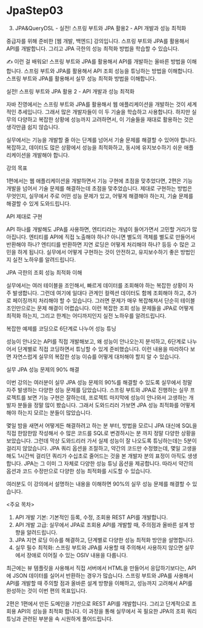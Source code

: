 # JpaStep03
03.  JPA&amp;QueryDSL - 실전! 스프링 부트와 JPA 활용2 - API 개발과 성능 최적화


중급자를 위해 준비한
[웹 개발, 백엔드] 강의입니다.
스프링 부트와 JPA를 활용해서 API를 개발합니다. 그리고 JPA 극한의 성능 최적화 방법을 학습할 수 있습니다.

✍️
이런 걸
배워요!
스프링 부트와 JPA를 활용해서 API를 개발하는 올바른 방법을 이해합니다.
스프링 부트와 JPA를 활용해서 API 조회 성능을 튜닝하는 방법을 이해합니다.
스프링 부트와 JPA를 활용해서 실무 성능 최적화 방법을 이해합니다.



실전! 스프링 부트와 JPA 활용 2 - API 개발과 성능 최적화


자바 진영에서는 스프링 부트와 JPA를 활용해서 웹 애플리케이션을 개발하는 것이 세계적인 추세입니다. 그래서 많은 개발자들이 이 두 기술을 학습하고 사용합니다. 하지만 실무의 다양하고 복잡한 상황에 성능까지 고려하면서, 이 기술들을 재대로 활용하는 것은 생각만큼 쉽지 않습니다.

실무에서는 기능을 개발할 줄 아는 단계를 넘어서 기술 문제를 해결할 수 있어야 합니다. 복잡하고, 데이터도 많은 상황에서 성능을 최적화하고, 동시에 유지보수하기 쉬운 애플리케이션을 개발해야 합니다.

강의 목표

1편에서는 웹 애플리케이션을 개발하면서 기능 구현에 초점을 맞추었다면, 2편은 기능 개발을 넘어서 기술 문제를 해결하는데 초점을 맞추었습니다. 제대로 구현하는 방법은 무엇인지, 실무에서 주로 어떤 성능 문제가 있고, 어떻게 해결해야 하는지, 기술 문제를 해결할 수 있게 도와드립니다.


 API 제대로 구현

API 하나를 개발해도 JPA를 사용하면, 엔티티라는 개념이 들어가면서 고민할 거리가 많아집니다. 엔티티를 API에 직접 노출해야 하나? 아니면 별도의 객체를 별도로 만들어서 반환해야 하나? 엔티티를 반환하면 지연 로딩은 어떻게 처리해야 하나? 등등 수 많은 고민을 하게 됩니다. 실무에서 어떻게 구현하는 것이 안전하고, 유지보수하기 좋은 방법인지 실전 노하우를 알려드립니다.


 JPA 극한의 조회 성능 최적화 이해

실무에서는 여러 테이블을 조인해서, 빠르게 데이터를 조회해야 하는 복잡한 상황이 자주 발생합니다. 그런데 여기에 일대다 관계인 컬렉션 데이터도 함께 조회해야 하고, 추가로 페이징까지 처리해야 할 수 있습니다. 그러면 문제가 매우 복잡해져서 단순히 테이블 조인만으로는 문제 해결이 어렵습니다. 이런 복잡한 조회 성능 문제들을 JPA로 어떻게 최적화 하는지, 그리고 한계는 어디까지인지 실전 노하우를 알려드립니다.


 복잡한 예제를 코딩으로 6단계로 나누어 성능 튜닝

성능이 안나오는 API를 직접 개발해보고, 왜 성능이 안나오는지 분석하고, 6단계로 나누어서 단계별로 직접 코딩하면서 튜닝할 수 있게 준비했습니다. 이런 내용을 따라하다 보면 자연스럽게 실무의 복잡한 성능 이슈를 어떻게 대처해야 할지 알 수 있습니다.


 실무 JPA 성능 문제의 90% 해결

이번 강의는 여러분이 실무 JPA 성능 문제의 90%를 해결할 수 있도록 실무에서 정말 자주 발생하는 다양한 성능 문제를 담았습니다. 스프링 부트와 JPA로 진행하는 실무 프로젝트를 보면 기능 구현은 잘하는데, 프로젝트 마지막에 성능이 안나와서 고생하는 개발자 분들을 정말 많이 봤습니다. 그래서 도와드리러 가보면 JPA 성능 최적화를 어떻게 해야 하는지 모르는 분들이 많았습니다.

몇일 밤을 새면서 어떻게든 해결하려고 하는 분 부터, 방법을 모르니 JPA 대신에 SQL을 직접 한땀한땀 작성해서 수 많은 코드를 SQL로 변경하시는 분 까지 정말 다양한 상황을 보았습니다. 그런데 막상 도와드리러 가서 실제 성능이 잘 나오도록 튜닝하는데는 5분이 걸리지 않았습니다. JPA 쿼리 옵션을 조절하고, 약간의 코드만 수정했는데, 몇일 고생을 해도 1시간씩 걸리던 쿼리가 수십초로 줄어드는 것을 본 개발자 분의 표정이 아직도 생생합니다. JPA는 그 이미 그 자체로 다양한 성능 튜닝 옵션을 제공합니다. 따라서 약간의 옵션과 코드 수정만으로 다양한 성능 최적화를 시도할 수 있습니다.

여러분도 이 강의에서 설명하는 내용을 이해하면 90%의 실무 성능 문제를 해결할 수 있습니다.


<주요 목차>

1. API 개발 기본: 기본적인 등록, 수정, 조회용 REST API를 개발합니다.
2. API 개발 고급: 실무에서 JPA로 조회용 API를 개발할 때, 주의점과 올바른 설계 방향을 알려드립니다. 
3. JPA 지연 로딩 이슈를 해결하고, 단계별로 다양한 성능 최적화 방안을 설명합니다.
4. 실무 필수 최적화: 스프링 부트와 JPA를 사용할 때 주의해서 사용하지 않으면 실무에서 장애로 이어질 수 있는 OSIV 내용을 다룹니다.


최근에는 뷰 템플릿을 사용해서 직접 서버에서 HTML을 만들어서 응답하기보다는, API에 JSON 데이터를 실어서 반환하는 경우가 많습니다. 스프링 부트와 JPA를 사용해서 API를 개발할 때 주의할 점과 올바른 설계 방향을 이해하고, 성능까지 고려해서 API를 완성하는 것이 이번 편의 목표입니다.

2편은 1편에서 만든 도메인을 기반으로 REST API를 개발합니다. 그리고 단계적으로 조회용 API의 성능을 최적화 합니다. 이 과정을 통해 실무에서 꼭 필요한 JPA의 조회 쿼리 튜닝과 관련된 부분을 속 시원하게 풀어드립니다.



